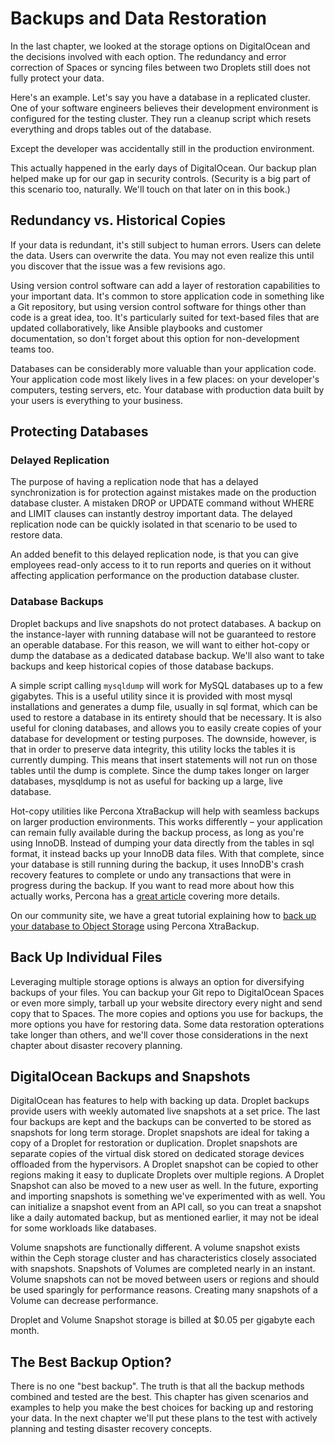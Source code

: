 # Backups and Data Restoration
In the last chapter, we looked at the storage options on DigitalOcean and the decisions involved with each option. The redundancy and error correction of Spaces or syncing files between two Droplets still does not fully protect your data.

Here's an example. Let's say you have a database in a replicated cluster. One of your software engineers believes their development environment is configured for the testing cluster. They run a cleanup script which resets everything and drops tables out of the database.

Except the developer was accidentally still in the production environment.

This actually happened in the early days of DigitalOcean. Our backup plan helped make up for our gap in security controls. (Security is a big part of this scenario too, naturally. We'll touch on that later on in this book.)

## Redundancy vs. Historical Copies
If your data is redundant, it's still subject to human errors. Users can delete the data. Users can overwrite the data. You may not even realize this until you discover that the issue was a few revisions ago.

Using version control software can add a layer of restoration capabilities to your important data. It's common to store application code in something like a Git repository, but using version control software for things other than code is a great idea, too. It's particularly suited for text-based files that are updated collaboratively, like Ansible playbooks and customer documentation, so don't forget about this option for non-development teams too.

Databases can be considerably more valuable than your application code. Your application code most likely lives in a few places: on your developer's computers, testing servers, etc. Your database with production data built by your users is everything to your business.

## Protecting Databases
### Delayed Replication

The purpose of having a replication node that has a delayed synchronization is for protection against mistakes made on the production database cluster. A mistaken DROP or UPDATE command without WHERE and LIMIT clauses can instantly destroy important data. The delayed replication node can be quickly isolated in that scenario to be used to restore data.

An added benefit to this delayed replication node, is that you can give employees read-only access to it to run reports and queries on it without affecting application performance on the production database cluster.

<!-- TODO: Add a delayed replication node to Galera Cluster -->

### Database Backups

Droplet backups and live snapshots do not protect databases. A backup on the instance-layer with running database will not be guaranteed to restore an operable database. For this reason, we will want to either hot-copy or dump the database as a dedicated database backup.  We'll also want to take backups and keep historical copies of those database backups.

A simple script calling `mysqldump` will work for MySQL databases up to a few gigabytes. This is a useful utility since it is provided with most mysql installations and generates a dump file, usually in sql format, which can be used to restore a database in its entirety should that be necessary. It is also useful for cloning databases, and allows you to easily create copies of your database for development or testing purposes. The downside, however, is that in order to preserve data integrity, this utility locks the tables it is currently dumping. This means that insert statements will not run on those tables until the dump is complete. Since the dump takes longer on larger databases, mysqldump is not as useful for backing up a large, live database.

Hot-copy utilities like Percona XtraBackup will help with seamless backups on larger production environments. This works differently – your application can remain fully available during the backup process, as long as you're using InnoDB. Instead of dumping your data directly from the tables in sql format, it instead backs up your InnoDB data files. With that complete, since your database is still running during the backup, it uses InnoDB's crash recovery features to complete or undo any transactions that were in progress during the backup. If you want to read more about how this actually works, Percona has a [great article](https://www.percona.com/doc/percona-xtrabackup/LATEST/how_xtrabackup_works.html) covering more details.  

On our community site, we have a great tutorial explaining how to [back up your database to Object Storage](https://www.digitalocean.com/community/tutorials/how-to-back-up-mysql-databases-to-object-storage-with-percona-on-ubuntu-16-04) using Percona XtraBackup. 

<!-- TODO: bash script example for mysqldump -->

<!-- TODO: Add XtraBackup to repo -->

## Back Up Individual Files
Leveraging multiple storage options is always an option for diversifying backups of your files. You can backup your Git repo to DigitalOcean Spaces or even more simply, tarball up your website directory every night and send copy that to Spaces. The more copies and options you use for backups, the more options you have for restoring data. Some data restoration opterations take longer than others, and we'll cover those considerations in the next chapter about disaster recovery planning.

<!-- TODO: Add repo backup -> Spaces to repo -->


## DigitalOcean Backups and Snapshots
DigitalOcean has features to help with backing up data. Droplet backups provide users with weekly automated live snapshots at a set price. The last four backups are kept and the backups can be converted to be stored as snapshots for long term storage. Droplet snapshots are ideal for taking a copy of a Droplet for restoration or duplication. Droplet snapshots are separate copies of the virtual disk stored on dedicated storage devices offloaded from the hypervisors. A Droplet snapshot can be copied to other regions making it easy to duplicate Droplets over multiple regions. A Droplet Snapshot can also be moved to a new user as well. In the future, exporting and importing snapshots is something we've experimented with as well. You can initialize a snapshot event from an API call, so you can treat a snapshot like a daily automated backup, but as mentioned earlier, it may not be ideal for some workloads like databases.

Volume snapshots are functionally different. A volume snapshot exists within the Ceph storage cluster and has characteristics closely associated with snapshots. Snapshots of Volumes are completed nearly in an instant. Volume snapshots can not be moved between users or regions and should be used sparingly for performance reasons. Creating many snapshots of a Volume can decrease performance.

Droplet and Volume Snapshot storage is billed at $0.05 per gigabyte each month.

## The Best Backup Option?
There is no one "best backup". The truth is that all the backup methods combined and tested are the best. This chapter has given scenarios and examples to help you make the best choices for backing up and restoring your data. In the next chapter we'll put these plans to the test with actively planning and testing disaster recovery concepts.
